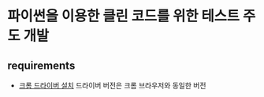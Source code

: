 # 파이썬을 이용한 클린 코드를 위한 테스트 주도 개발

## requirements
- [크롬 드라이버 설치](https://sites.google.com/a/chromium.org/chromedriver/downloads) 드라이버 버전은 크롬 브라우저와 동일한 버전